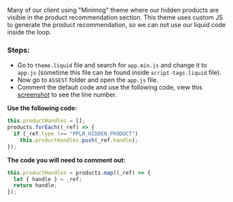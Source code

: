 Many of our client using "Minimog" theme where our hidden products are visible in the product recommendation section.
This theme uses custom JS to generate the product recommendation, so we can not use our liquid code inside the loop.

### Steps:

- Go to `theme.liquid` file and search for `app.min.js` and change it to `app.js` (sometime this file can be found inside `script-tags.liquid` file).
- Now go to `ASSEST` folder and open the `app.js` file.
- Comment the default code and use the following code, view this [screenshot](https://drive.google.com/file/d/1XYtOE3KvmbB_OZCWIW1eV-Vc_rzVditA/view?usp=sharing) to see the line number.

**Use the following code:**

```js
this.productHandles = [];
products.forEach((_ref) => {
  if (_ref.type !== "PPLR_HIDDEN_PRODUCT")
    this.productHandles.push(_ref.handle);
});
```

**The code you will need to comment out:**

```js
this.productHandles = products.map((_ref) => {
  let { handle } = _ref;
  return handle;
});
```
